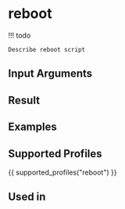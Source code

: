 

# reboot

<!-- prettier-ignore -->
!!! todo

    Describe reboot script

## Input Arguments

## Result

## Examples

## Supported Profiles

{{ supported_profiles("reboot") }}

## Used in
